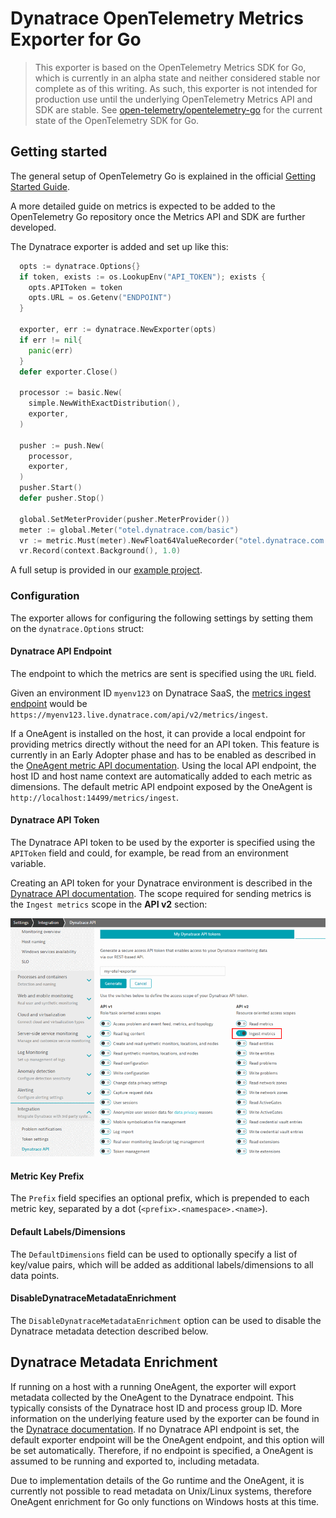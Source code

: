 # Dynatrace OpenTelemetry Metrics Exporter for Go

> This exporter is based on the OpenTelemetry Metrics SDK for Go, which is currently in an alpha state and neither considered stable nor complete as of this writing.
> As such, this exporter is not intended for production use until the underlying OpenTelemetry Metrics API and SDK are stable.
> See [open-telemetry/opentelemetry-go](https://github.com/open-telemetry/opentelemetry-go) for the current state of the OpenTelemetry SDK for Go.
> 
## Getting started

The general setup of OpenTelemetry Go is explained in the official [Getting Started Guide](https://github.com/open-telemetry/opentelemetry-go/blob/master/README.md#getting-started).

A more detailed guide on metrics is expected to be added to the OpenTelemetry Go repository once the Metrics API and SDK are further developed.

The Dynatrace exporter is added and set up like this:

```go
  opts := dynatrace.Options{}
  if token, exists := os.LookupEnv("API_TOKEN"); exists {
    opts.APIToken = token
    opts.URL = os.Getenv("ENDPOINT")
  }

  exporter, err := dynatrace.NewExporter(opts)
  if err != nil{
    panic(err)
  }
  defer exporter.Close()

  processor := basic.New(
    simple.NewWithExactDistribution(),
    exporter,
  )

  pusher := push.New(
    processor,
    exporter,
  )
  pusher.Start()
  defer pusher.Stop()

  global.SetMeterProvider(pusher.MeterProvider())
  meter := global.Meter("otel.dynatrace.com/basic")
  vr := metric.Must(meter).NewFloat64ValueRecorder("otel.dynatrace.com.golang")
  vr.Record(context.Background(), 1.0)
```

A full setup is provided in our [example project](./example/basic/).

### Configuration

The exporter allows for configuring the following settings by setting them on the `dynatrace.Options` struct:

#### Dynatrace API Endpoint

The endpoint to which the metrics are sent is specified using the `URL` field.

Given an environment ID `myenv123` on Dynatrace SaaS, the [metrics ingest endpoint](https://www.dynatrace.com/support/help/dynatrace-api/environment-api/metric-v2/post-ingest-metrics/) would be `https://myenv123.live.dynatrace.com/api/v2/metrics/ingest`.

If a OneAgent is installed on the host, it can provide a local endpoint for providing metrics directly without the need for an API token.
This feature is currently in an Early Adopter phase and has to be enabled as described in the [OneAgent metric API documentation](https://www.dynatrace.com/support/help/how-to-use-dynatrace/metrics/metric-ingestion/ingestion-methods/local-api/).
Using the local API endpoint, the host ID and host name context are automatically added to each metric as dimensions.
The default metric API endpoint exposed by the OneAgent is `http://localhost:14499/metrics/ingest`.

#### Dynatrace API Token

The Dynatrace API token to be used by the exporter is specified using the `APIToken` field and could, for example, be read from an environment variable.

Creating an API token for your Dynatrace environment is described in the [Dynatrace API documentation](https://www.dynatrace.com/support/help/dynatrace-api/basics/dynatrace-api-authentication/).
The scope required for sending metrics is the `Ingest metrics` scope in the **API v2** section:

![API token creation](docs/img/api_token.png)

#### Metric Key Prefix

The `Prefix` field specifies an optional prefix, which is prepended to each metric key, separated by a dot (`<prefix>.<namespace>.<name>`).

#### Default Labels/Dimensions

The `DefaultDimensions` field can be used to optionally specify a list of key/value pairs, which will be added as additional labels/dimensions to all data points.

#### DisableDynatraceMetadataEnrichment

The `DisableDynatraceMetadataEnrichment` option can be used to disable the Dynatrace metadata detection described below.

## Dynatrace Metadata Enrichment

If running on a host with a running OneAgent, the exporter will export metadata collected by the OneAgent to the Dynatrace endpoint.
This typically consists of the Dynatrace host ID and process group ID.
More information on the underlying feature used by the exporter can be found in the [Dynatrace documentation](https://www.dynatrace.com/support/help/how-to-use-dynatrace/metrics/metric-ingestion/ingestion-methods/enrich-metrics/).
If no Dynatrace API endpoint is set, the default exporter endpoint will be the OneAgent endpoint, and this option will be set automatically.
Therefore, if no endpoint is specified, a OneAgent is assumed to be running and exported to, including metadata.

Due to implementation details of the Go runtime and the OneAgent, it is currently not possible to read metadata on Unix/Linux systems,
therefore OneAgent enrichment for Go only functions on Windows hosts at this time.
